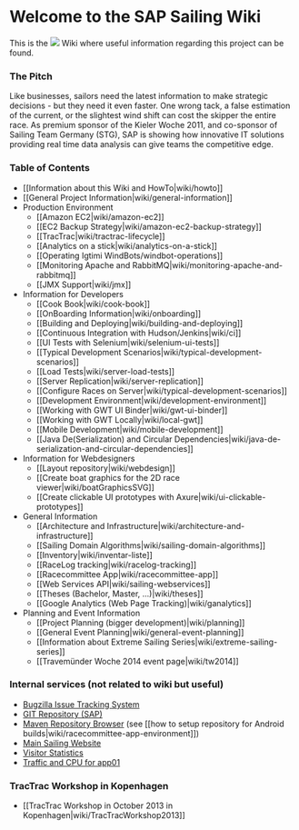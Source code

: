 # Welcome to the SAP Sailing Wiki

This is the <img src="http://www.sapsailing.com/images/sap-logo_grey.png"/> Wiki where useful information regarding this project can be found.

### The Pitch

Like businesses, sailors need the latest information to make strategic decisions - but they need it even faster. One wrong tack, a false estimation of the current, or the slightest wind shift can cost the skipper the entire race. As premium sponsor of the Kieler Woche 2011, and co-sponsor of Sailing Team Germany (STG), SAP is showing how innovative IT solutions providing real time data analysis can give teams the competitive edge.

### Table of Contents

* [[Information about this Wiki and HowTo|wiki/howto]]
* [[General Project Information|wiki/general-information]]
* Production Environment
  * [[Amazon EC2|wiki/amazon-ec2]]
  * [[EC2 Backup Strategy|wiki/amazon-ec2-backup-strategy]]
  * [[TracTrac|wiki/tractrac-lifecycle]]
  * [[Analytics on a stick|wiki/analytics-on-a-stick]]
  * [[Operating Igtimi WindBots/windbot-operations]]
  * [[Monitoring Apache and RabbitMQ|wiki/monitoring-apache-and-rabbitmq]]
  * [[JMX Support|wiki/jmx]]
* Information for Developers
  * [[Cook Book|wiki/cook-book]]
  * [[OnBoarding Information|wiki/onboarding]]
  * [[Building and Deploying|wiki/building-and-deploying]]
  * [[Continuous Integration with Hudson/Jenkins|wiki/ci]]
  * [[UI Tests with Selenium|wiki/selenium-ui-tests]]
  * [[Typical Development Scenarios|wiki/typical-development-scenarios]]
  * [[Load Tests|wiki/server-load-tests]]
  * [[Server Replication|wiki/server-replication]]
  * [[Configure Races on Server|wiki/typical-development-scenarios]]
  * [[Development Environment|wiki/development-environment]]
  * [[Working with GWT UI Binder|wiki/gwt-ui-binder]]
  * [[Working with GWT Locally|wiki/local-gwt]]
  * [[Mobile Development|wiki/mobile-development]]
  * [[Java De(Serialization) and Circular Dependencies|wiki/java-de-serialization-and-circular-dependencies]]
* Information for Webdesigners
  * [[Layout repository|wiki/webdesign]]
  * [[Create boat graphics for the 2D race viewer|wiki/boatGraphicsSVG]]
  * [[Create clickable UI prototypes with Axure|wiki/ui-clickable-prototypes]]
* General Information
  * [[Architecture and Infrastructure|wiki/architecture-and-infrastructure]]
  * [[Sailing Domain Algorithms|wiki/sailing-domain-algorithms]]
  * [[Inventory|wiki/inventar-liste]]
  * [[RaceLog tracking|wiki/racelog-tracking]]
  * [[Racecommittee App|wiki/racecommittee-app]]
  * [[Web Services API|wiki/sailing-webservices]]
  * [[Theses (Bachelor, Master, ...)|wiki/theses]]
  * [[Google Analytics (Web Page Tracking)|wiki/ganalytics]]
* Planning and Event Information
  * [[Project Planning (bigger development)|wiki/planning]]
  * [[General Event Planning|wiki/general-event-planning]]
  * [[Information about Extreme Sailing Series|wiki/extreme-sailing-series]]
  * [[Travem&uuml;nder Woche 2014 event page|wiki/tw2014]]

### Internal services (not related to wiki but useful)

* [Bugzilla Issue Tracking System](http://bugzilla.sapsailing.com/bugzilla/)
* [GIT Repository (SAP)](ssh://git.wdf.sap.corp:29418/SAPSail/sapsailingcapture.git)
* [Maven Repository Browser](http://maven.sapsailing.com/maven/) (see [[how to setup repository for Android builds|wiki/racecommittee-app-environment]])
* [Main Sailing Website](http://www.sapsailing.com)
* [Visitor Statistics](http://analysis.sapsailing.com/)
* [Traffic and CPU for app01](http://mrtg.sapsailing.com/)

### TracTrac Workshop in Kopenhagen

* [[TracTrac Workshop in October 2013 in Kopenhagen|wiki/TracTracWorkshop2013]]
